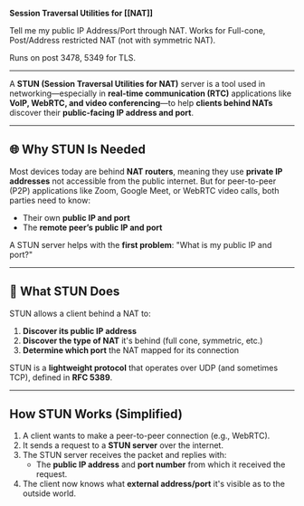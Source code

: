 **Session Traversal Utilities for [[NAT]]**

Tell me my public IP Address/Port through NAT. Works for Full-cone, Post/Address restricted NAT (not with symmetric NAT).

Runs on post 3478, 5349 for TLS.

---
A **STUN (Session Traversal Utilities for NAT)** server is a tool used in networking—especially in **real-time communication (RTC)** applications like **VoIP, WebRTC, and video conferencing**—to help **clients behind NATs** discover their **public-facing IP address and port**.

---

## 🌐 Why STUN Is Needed

Most devices today are behind **NAT routers**, meaning they use **private IP addresses** not accessible from the public internet. But for peer-to-peer (P2P) applications like Zoom, Google Meet, or WebRTC video calls, both parties need to know:

- Their own **public IP and port**
- The **remote peer’s public IP and port**

A STUN server helps with the **first problem**: "What is my public IP and port?"

---

## 📖 What STUN Does

STUN allows a client behind a NAT to:

1. **Discover its public IP address**
2. **Discover the type of NAT** it's behind (full cone, symmetric, etc.)
3. **Determine which port** the NAT mapped for its connection

STUN is a **lightweight protocol** that operates over UDP (and sometimes TCP), defined in **RFC 5389**.

---

## How STUN Works (Simplified)

1. A client wants to make a peer-to-peer connection (e.g., WebRTC).
2. It sends a request to a **STUN server** over the internet.
3. The STUN server receives the packet and replies with:
    - The **public IP address** and **port number** from which it received the request.
4. The client now knows what **external address/port** it's visible as to the outside world.
